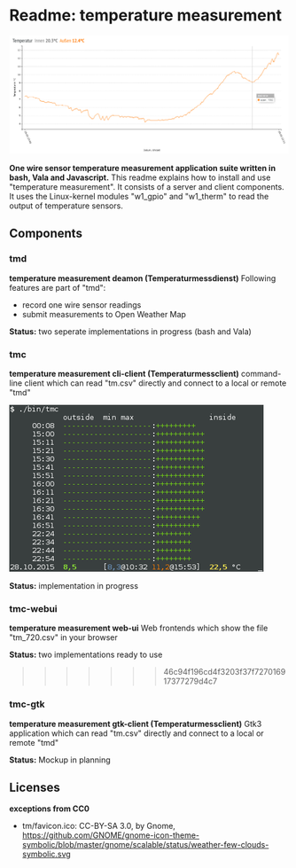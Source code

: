 # Readme: temperature measurement

![Eclipse 2015](/tm/150320eclipse.png)

**One wire sensor temperature measurement application suite written in bash, Vala and Javascript.**
This readme explains how to install and use "temperature measurement". It consists of a server and client components. It uses the Linux-kernel modules "w1_gpio" and "w1_therm" to read the output of temperature sensors.

## Components

### tmd
**temperature measurement deamon (Temperaturmessdienst)**
Following features are part of "tmd":
 - record one wire sensor readings
 - submit measurements to Open Weather Map

**Status:** two seperate implementations in progress (bash and Vala)

### tmc
**temperature measurement cli-client (Temperaturmessclient)**
command-line client which can read "tm.csv" directly and connect to a local or remote "tmd"

![tmc](/tm/tmc.png)

**Status:** implementation in progress

### tmc-webui
**temperature measurement web-ui**
Web frontends which show the file "tm_720.csv" in your browser

**Status:** two implementations ready to use
>>>>>>> 46c94f196cd4f3203f37f727016917377279d4c7

### tmc-gtk
**temperature measurement gtk-client (Temperaturmessclient)**
Gtk3 application which can read "tm.csv" directly and connect to a local or remote "tmd"

**Status:** Mockup in planning

## Licenses
**exceptions from CC0**
- tm/favicon.ico: CC-BY-SA 3.0, by Gnome, https://github.com/GNOME/gnome-icon-theme-symbolic/blob/master/gnome/scalable/status/weather-few-clouds-symbolic.svg
